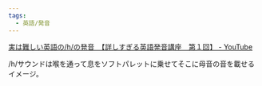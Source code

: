 ```yaml
---
tags:
  - 英語/発音
---
```

[実は難しい英語の/h/の発音　【詳しすぎる英語発音講座　第１回】 - YouTube](https://www.youtube.com/watch?v=6r-tMlADnW8)

/h/サウンドは喉を通って息をソフトパレットに乗せてそこに母音の音を載せるイメージ。
